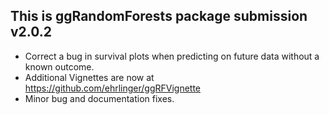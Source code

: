 This is ggRandomForests package submission v2.0.2
--------------------------------------------------------------------------------
* Correct a bug in survival plots when predicting on future data without a known outcome.
* Additional Vignettes are now at https://github.com/ehrlinger/ggRFVignette
* Minor bug and documentation fixes.